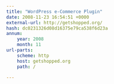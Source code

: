 ```yaml
---
title: "WordPress e-Commerce Plugin"
date: 2008-11-23 16:54:51 +0000
external-url: http://getshopped.org/
hash: dc0231326d08d16375e79ca538f6d23a
annum:
    year: 2008
    month: 11
url-parts:
    scheme: http
    host: getshopped.org
    path: /

---
```



